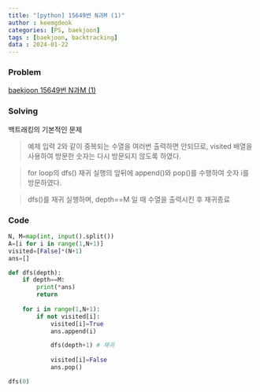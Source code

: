 ```yaml
---
title: "[python] 15649번 N과M (1)"
author : keemgdeok
categories: [PS, baekjoon]
tags : [baekjoon, backtracking]
data : 2024-01-22
---
```



### Problem
[baekjoon 15649번 N과M (1)](https://www.acmicpc.net/problem/15649)


### Solving
백트래킹의 기본적인 문제
> 예제 입력 2와 같이 중복되는 수열을 여러번 출력하면 안되므로,
visited 배열을 사용하여 방문한 숫자는 다시 방문되지 않도록 하였다.

> for loop의 dfs() 재귀 실행의 앞뒤에 append()와 pop()를 수행하여 숫자 i를 방문하였다.

> dfs()를 재귀 실행하며, depth==M 일 때 수열을 출력시킨 후 재귀종료


### Code
```python
N, M=map(int, input().split())
A=[i for i in range(1,N+1)]
visited=[False]*(N+1)
ans=[]

def dfs(depth):
    if depth==M:
        print(*ans)
        return
    
    for i in range(1,N+1):
        if not visited[i]:
            visited[i]=True
            ans.append(i)

            dfs(depth+1) # 재귀
            
            visited[i]=False
            ans.pop()

dfs(0)
```